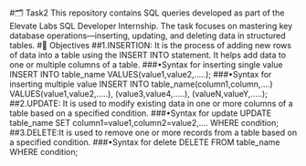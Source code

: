 #🗂️ Task2 This repository contains SQL queries developed as part of the Elevate Labs SQL Developer Internship. The task focuses on mastering key database operations—inserting, updating, and deleting data in structured tables. 
#🎯 Objectives 
##1.INSERTION:
It is the process of adding new rows of data into a table using the INSERT INTO statement. It helps add data to one or multiple columns of a table. 
###•Syntax for inserting single value 
INSERT INTO table_name 
VALUES(value1,value2,.....); 
###•Syntax for inserting multiple value 
INSERT INTO table_name(column1,column,....) 
VALUES(value1,value2,.....), 
(value3,value4,.....), 
(valueN,valueY,.....);
##2.UPDATE:
It is used to modify existing data in one or more columns of a table based on a specified condition. 
###•Syntax for update
UPDATE table_name 
SET column1=value1,column2=value2,....
WHERE condition; 
##3.DELETE:It is used to remove one or more records from a table based on a specified condition. 
###•Syntax for delete 
DELETE FROM table_name WHERE condition;

